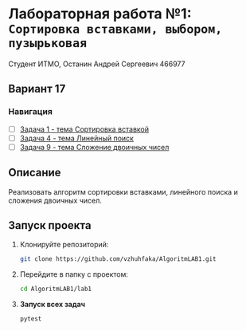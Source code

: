# Лабораторная работа №1: `Сортировка вставками, выбором, пузырьковая`

Студент ИТМО, Останин Андрей Сергеевич 466977
## Вариант 17
### Навигация

- [ ] [Задача 1 - тема Сортировка вставкой](task1/README.md)
- [ ] [Задача 4 - тема Линейный поиск](task2/README.md)
- [ ] [Задача 9 - тема Сложение двоичных чисел](task3/README.md)

## Описание
Реализовать алгоритм сортировки вставками, линейного поиска и сложения двоичных чисел.

## Запуск проекта
1. Клонируйте репозиторий:
   ```bash
   git clone https://github.com/vzhuhfaka/AlgoritmLAB1.git
   ```
2. Перейдите в папку с проектом:
   ```bash
   cd AlgoritmLAB1/lab1
   ```
3. **Запуск всех задач**
    ```bash
    pytest
   ```
